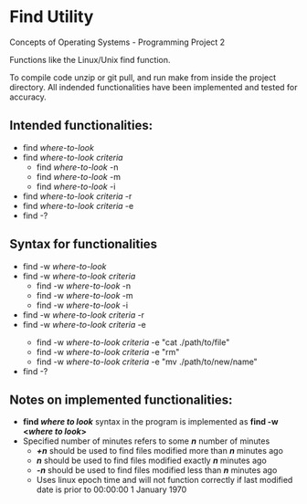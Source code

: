 # Find Utility
Concepts of Operating Systems - Programming Project 2

Functions like the Linux/Unix find function.

To compile code unzip or git pull, and run make from inside the project directory.
All indended functionalities have been implemented and tested for accuracy. 

## Intended functionalities:
* find *where-to-look* 
* find *where-to-look* *criteria*
  * find *where-to-look* -n <specified file name>
  * find *where-to-look* -m <specified number of minutes>
  * find *where-to-look* -i <specified inode number>
* find *where-to-look* *criteria* -r
* find *where-to-look* *criteria* -e <specified unix function>
* find -?
 
## Syntax for functionalities
* find -w *where-to-look* 
* find -w *where-to-look* *criteria*
  * find -w *where-to-look* -n <specified file name>
  * find -w *where-to-look* -m <specified number of minutes>
  * find -w *where-to-look* -i <specified inode number>
* find -w *where-to-look* *criteria* -r
* find -w *where-to-look* *criteria* -e <specified unix function>
  * find -w *where-to-look* *criteria* -e "cat ./path/to/file"
  * find -w *where-to-look* *criteria* -e "rm"
  * find -w *where-to-look* *criteria* -e "mv ./path/to/new/name"
* find -?

## Notes on implemented functionalities:
* **find *where to look*** syntax in the program is implemented as **find -w <*where to look*>**
* Specified number of minutes refers to some _**n**_ number of minutes
  * _**+n**_ should be used to find files modified more than _**n**_ minutes ago
  * _**n**_ should be used to find files modified exactly _**n**_ minutes ago
  * _**-n**_ should be used to find files modified less than _**n**_ minutes ago
  * Uses linux epoch time and will not function correctly if last modified date is prior to 00:00:00 1 January 1970
